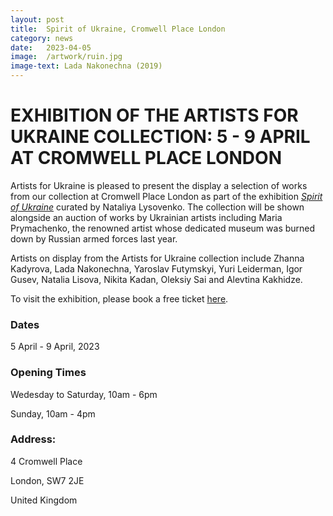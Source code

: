 ```yaml
---
layout: post
title:  Spirit of Ukraine, Cromwell Place London
category: news
date:   2023-04-05
image:  /artwork/ruin.jpg
image-text: Lada Nakonechna (2019)
---
```

# EXHIBITION OF THE ARTISTS FOR UKRAINE COLLECTION: 5 - 9 APRIL AT CROMWELL PLACE LONDON

Artists for Ukraine is pleased to present the display a selection of works from our collection at Cromwell Place London as part of the exhibition <a href="https://www.cromwellplace.com/whats-on/art-in-conflict">_Spirit of Ukraine_</a> curated by Nataliya Lysovenko. The collection will be shown alongside an auction of works by Ukrainian artists including Maria Prymachenko, the renowned artist whose dedicated museum was burned down by Russian armed forces last year.

Artists on display from the Artists for Ukraine collection include Zhanna Kadyrova, Lada Nakonechna, Yaroslav Futymskyi, Yuri Leiderman, Igor Gusev, Natalia Lisova, Nikita Kadan, Oleksiy Sai and Alevtina Kakhidze.

To visit the exhibition, please book a free ticket <a href="https://www.tickettailor.com/events/cromwellplace/876454">here</a>.

### Dates

5 April - 9 April, 2023

### Opening Times

Wedesday to Saturday, 10am - 6pm

Sunday, 10am - 4pm

### Address:

4 Cromwell Place

London, SW7 2JE

United Kingdom
